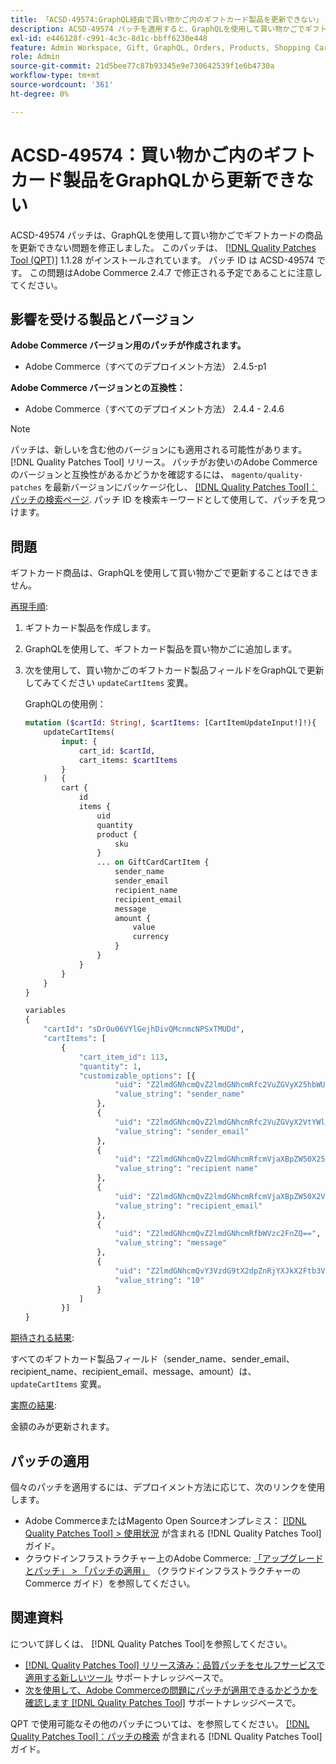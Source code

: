 ```yaml
---
title: 「ACSD-49574:GraphQL経由で買い物かご内のギフトカード製品を更新できない」
description: ACSD-49574 パッチを適用すると、GraphQLを使用して買い物かごでギフトカードの商品を更新できないAdobe Commerceの問題を修正できます。
exl-id: e446128f-c991-4c3c-8d1c-bbff6230e448
feature: Admin Workspace, Gift, GraphQL, Orders, Products, Shopping Cart
role: Admin
source-git-commit: 21d5bee77c87b93345e9e730642539f1e6b4730a
workflow-type: tm+mt
source-wordcount: '361'
ht-degree: 0%

---
```


# ACSD-49574：買い物かご内のギフトカード製品をGraphQLから更新できない

ACSD-49574 パッチは、GraphQLを使用して買い物かごでギフトカードの商品を更新できない問題を修正しました。 このパッチは、 [[!DNL Quality Patches Tool (QPT)]](/help/announcements/adobe-commerce-announcements/magento-quality-patches-released-new-tool-to-self-serve-quality-patches.md) 1.1.28 がインストールされています。 パッチ ID は ACSD-49574 です。 この問題はAdobe Commerce 2.4.7 で修正される予定であることに注意してください。

## 影響を受ける製品とバージョン

**Adobe Commerce バージョン用のパッチが作成されます。**

* Adobe Commerce（すべてのデプロイメント方法） 2.4.5-p1

**Adobe Commerce バージョンとの互換性：**

* Adobe Commerce（すべてのデプロイメント方法） 2.4.4 - 2.4.6

>[!NOTE]
>
>パッチは、新しいを含む他のバージョンにも適用される可能性があります。 [!DNL Quality Patches Tool] リリース。 パッチがお使いのAdobe Commerceのバージョンと互換性があるかどうかを確認するには、 `magento/quality-patches` を最新バージョンにパッケージ化し、 [[!DNL Quality Patches Tool]：パッチの検索ページ](https://experienceleague.adobe.com/tools/commerce-quality-patches/index.html). パッチ ID を検索キーワードとして使用して、パッチを見つけます。

## 問題

ギフトカード商品は、GraphQLを使用して買い物かごで更新することはできません。

<u>再現手順</u>:

1. ギフトカード製品を作成します。
1. GraphQLを使用して、ギフトカード製品を買い物かごに追加します。
1. 次を使用して、買い物かごのギフトカード製品フィールドをGraphQLで更新してみてください `updateCartItems` 変異。

   GraphQLの使用例：

   ```GraphQL
   mutation ($cartId: String!, $cartItems: [CartItemUpdateInput!]!){
       updateCartItems(
           input: {
               cart_id: $cartId,
               cart_items: $cartItems
           }
       )   {
           cart {
               id
               items {
                   uid
                   quantity
                   product {
                       sku
                   }
                   ... on GiftCardCartItem {
                       sender_name
                       sender_email
                       recipient_name
                       recipient_email
                       message
                       amount {
                           value
                           currency
                       }
                   }
               }
           }
       }
   }
   
   variables
   {
       "cartId": "sDrOu06VYlGejhDivQMcnmcNPSxTMUDd",
       "cartItems": [
           {
               "cart_item_id": 113,
               "quantity": 1,
               "customizable_options": [{
                       "uid": "Z2lmdGNhcmQvZ2lmdGNhcmRfc2VuZGVyX25hbWU=",
                       "value_string": "sender_name"
                   },
                   {
                       "uid": "Z2lmdGNhcmQvZ2lmdGNhcmRfc2VuZGVyX2VtYWls",
                       "value_string": "sender_email"
                   },
                   {
                       "uid": "Z2lmdGNhcmQvZ2lmdGNhcmRfcmVjaXBpZW50X25hbWU=",
                       "value_string": "recipient name"
                   },
                   {
                       "uid": "Z2lmdGNhcmQvZ2lmdGNhcmRfcmVjaXBpZW50X2VtYWls",
                       "value_string": "recipient_email"
                   },
                   {
                       "uid": "Z2lmdGNhcmQvZ2lmdGNhcmRfbWVzc2FnZQ==",
                       "value_string": "message"
                   },
                   {
                       "uid": "Z2lmdGNhcmQvY3VzdG9tX2dpZnRjYXJkX2Ftb3VudA==",
                       "value_string": "10"
                   }
               ]
           }]
   }
   ```

<u>期待される結果</u>:

すべてのギフトカード製品フィールド（sender_name、sender_email、recipient_name、recipient_email、message、amount）は、 `updateCartItems` 変異。

<u>実際の結果</u>:

金額のみが更新されます。

## パッチの適用

個々のパッチを適用するには、デプロイメント方法に応じて、次のリンクを使用します。

* Adobe CommerceまたはMagento Open Sourceオンプレミス： [[!DNL Quality Patches Tool] > 使用状況](https://experienceleague.adobe.com/docs/commerce-operations/tools/quality-patches-tool/usage.html) が含まれる [!DNL Quality Patches Tool] ガイド。
* クラウドインフラストラクチャー上のAdobe Commerce: [「アップグレードとパッチ」 > 「パッチの適用」](https://experienceleague.adobe.com/docs/commerce-cloud-service/user-guide/develop/upgrade/apply-patches.html) （クラウドインフラストラクチャーのCommerce ガイド）を参照してください。

## 関連資料

について詳しくは、 [!DNL Quality Patches Tool]を参照してください。

* [[!DNL Quality Patches Tool] リリース済み：品質パッチをセルフサービスで適用する新しいツール](/help/announcements/adobe-commerce-announcements/magento-quality-patches-released-new-tool-to-self-serve-quality-patches.md) サポートナレッジベースで。
* [次を使用して、Adobe Commerceの問題にパッチが適用できるかどうかを確認します [!DNL Quality Patches Tool]](/help/support-tools/patches-available-in-qpt-tool/check-patch-for-magento-issue-with-magento-quality-patches.md) サポートナレッジベースで。

QPT で使用可能なその他のパッチについては、を参照してください。 [[!DNL Quality Patches Tool]：パッチの検索](https://experienceleague.adobe.com/tools/commerce-quality-patches/index.html) が含まれる [!DNL Quality Patches Tool] ガイド。
